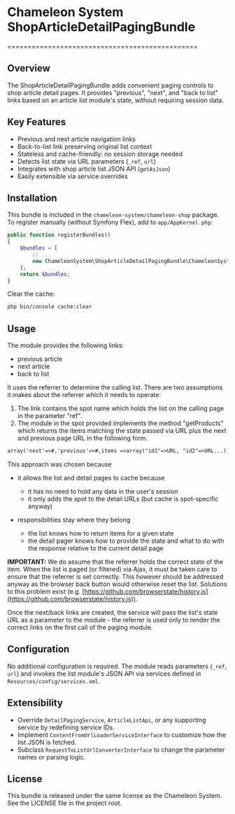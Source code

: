# Chameleon System ShopArticleDetailPagingBundle
===============================================

Overview
--------
The ShopArticleDetailPagingBundle adds convenient paging controls to shop article detail pages. It provides
"previous", "next", and "back to list" links based on an article list module's state, without requiring session data.

Key Features
------------
- Previous and next article navigation links
- Back-to-list link preserving original list context
- Stateless and cache-friendly: no session storage needed
- Detects list state via URL parameters (`_ref`, `url`)
- Integrates with shop article list JSON API (`getAsJson`)
- Easily extensible via service overrides

Installation
------------
This bundle is included in the `chameleon-system/chameleon-shop` package.
To register manually (without Symfony Flex), add to `app/AppKernel.php`:
```php
public function registerBundles()
{
    $bundles = [
        // ...
        new ChameleonSystem\ShopArticleDetailPagingBundle\ChameleonSystemShopArticleDetailPagingBundle(),
    ];
    return $bundles;
}
```
Clear the cache:
```bash
php bin/console cache:clear
```

Usage
-----

The module provides the following links:

- previous article
- next article
- back to list

It uses the referrer to determine the calling list. There are two assumptions it makes about the referrer which it needs
to operate:

1. The link contains the spot name which holds the list on the calling page in the parameter "ref".
2. The module in the spot provided implements the method "getProducts" which returns the items matching the state passed
   via URL plus the next and previous page URL in the following form.

```markdown
array('next'=>#,'previous'=>#,items =>array("id1"=>URL, "id2"=>URL...))
```

This approach was chosen because

- it allows the list and detail pages to cache because

    - it has no need to hold any data in the user's session
    - it only adds the spot to the detail URLs (but cache is spot-specific anyway)

- responsibilities stay where they belong

    - the list knows how to return items for a given state
    - the detail pager knows how to provide the state and what to do with the response relative to the current detail page

**IMPORTANT:** We do assume that the referrer holds the correct state of the item. When the list is paged (or filtered) via
Ajax, it must be taken care to ensure that the referrer is set correctly. This however should be addressed anyway as the
browser back button would otherwise reset the list. Solutions to this problem exist (e.g. [https://github.com/browserstate/history.js](https://github.com/browserstate/history.js)).

Once the next/back links are created, the service will pass the list's state URL as a parameter to the module - the
referrer is used only to render the correct links on the first call of the paging module.

Configuration
-------------
No additional configuration is required. The module reads parameters (`_ref`, `url`) and invokes the list module's
JSON API via services defined in `Resources/config/services.xml`.

Extensibility
-------------
- Override `DetailPagingService`, `ArticleListApi`, or any supporting service by redefining service IDs.  
- Implement `ContentFromUrlLoaderServiceInterface` to customize how the list JSON is fetched.  
- Subclass `RequestToListUrlConverterInterface` to change the parameter names or parsing logic.

License
-------
This bundle is released under the same license as the Chameleon System. See the LICENSE file in the project root.